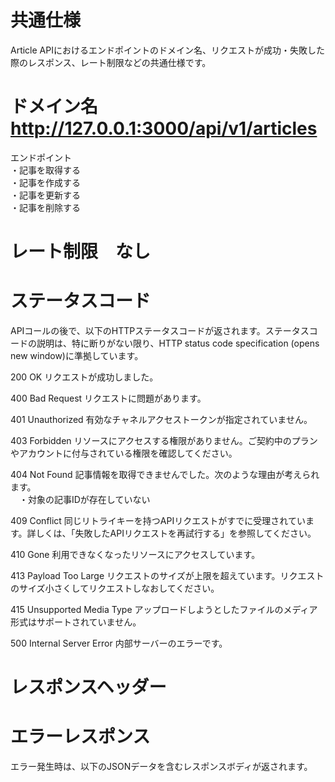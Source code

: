 # 共通仕様

Article APIにおけるエンドポイントのドメイン名、リクエストが成功・失敗した際のレスポンス、レート制限などの共通仕様です。

# ドメイン名　http://127.0.0.1:3000/api/v1/articles
エンドポイント<br>
・記事を取得する<br>
・記事を作成する<br>
・記事を更新する<br>
・記事を削除する


# レート制限　なし


# ステータスコード
APIコールの後で、以下のHTTPステータスコードが返されます。ステータスコードの説明は、特に断りがない限り、HTTP status code specification (opens new window)に準拠しています。<br>

200 OK	リクエストが成功しました。<br>

400 Bad Request	リクエストに問題があります。<br>

401 Unauthorized	有効なチャネルアクセストークンが指定されていません。<br>

403 Forbidden	リソースにアクセスする権限がありません。ご契約中のプランやアカウントに付与されている権限を確認してください。<br>

404 Not Found	記事情報を取得できませんでした。次のような理由が考えられます。<br>
　・対象の記事IDが存在していない<br>
 
409 Conflict	同じリトライキーを持つAPIリクエストがすでに受理されています。詳しくは、「失敗したAPIリクエストを再試行する」を参照してください。<br>

410 Gone	利用できなくなったリソースにアクセスしています。<br>

413 Payload Too Large	リクエストのサイズが上限を超えています。リクエストのサイズ小さくしてリクエストしなおしてください。<br>

415 Unsupported Media Type	アップロードしようとしたファイルのメディア形式はサポートされていません。<br>

500 Internal Server Error	内部サーバーのエラーです。


# レスポンスヘッダー


# エラーレスポンス
エラー発生時は、以下のJSONデータを含むレスポンスボディが返されます。
